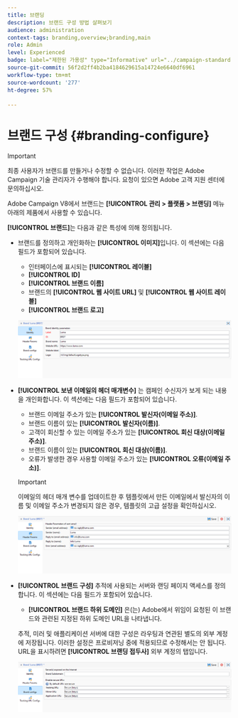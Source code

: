 ```yaml
---
title: 브랜딩
description: 브랜드 구성 방법 살펴보기
audience: administration
context-tags: branding,overview;branding,main
role: Admin
level: Experienced
badge: label="제한된 가용성" type="Informative" url="../campaign-standard-migration-home.md" tooltip="마이그레이션된 사용자 Campaign Standard으로 제한됨"
source-git-commit: 56f2d2ff4b2ba4184629615a14724e6640df6961
workflow-type: tm+mt
source-wordcount: '277'
ht-degree: 57%

---
```


# 브랜드 구성 {#branding-configure}

>[!IMPORTANT]
>
>최종 사용자가 브랜드를 만들거나 수정할 수 없습니다. 이러한 작업은 Adobe Campaign 기술 관리자가 수행해야 합니다. 요청이 있으면 Adobe 고객 지원 센터에 문의하십시오.

Adobe Campaign V8에서 브랜드는 **[!UICONTROL 관리 > 플랫폼 > 브랜딩]** 메뉴 아래의 제품에서 사용할 수 있습니다.

**[!UICONTROL 브랜드]**&#x200B;는 다음과 같은 특성에 의해 정의됩니다.

* 브랜드를 정의하고 개인화하는 **[!UICONTROL 이미지]**&#x200B;입니다. 이 섹션에는 다음 필드가 포함되어 있습니다.

   * 인터페이스에 표시되는 **[!UICONTROL 레이블]**
   * **[!UICONTROL ID]**
   * **[!UICONTROL 브랜드 이름]**
   * 브랜드의 **[!UICONTROL 웹 사이트 URL]** 및 **[!UICONTROL 웹 사이트 레이블]**
   * **[!UICONTROL 브랜드 로고]**

  ![](assets/branding_1.png)

* **[!UICONTROL 보낸 이메일의 헤더 매개변수]** 는 캠페인 수신자가 보게 되는 내용을 개인화합니다. 이 섹션에는 다음 필드가 포함되어 있습니다.

   * 브랜드 이메일 주소가 있는 **[!UICONTROL 발신자(이메일 주소)]**.
   * 브랜드 이름이 있는 **[!UICONTROL 발신자(이름)]**.
   * 고객이 회신할 수 있는 이메일 주소가 있는 **[!UICONTROL 회신 대상(이메일 주소)]**.
   * 브랜드 이름이 있는 **[!UICONTROL 회신 대상(이름)]**.
   * 오류가 발생한 경우 사용할 이메일 주소가 있는 **[!UICONTROL 오류(이메일 주소)]**.

  >[!IMPORTANT]
  >
  >이메일의 헤더 매개 변수를 업데이트한 후 템플릿에서 만든 이메일에서 발신자의 이름 및 이메일 주소가 변경되지 않은 경우, 템플릿의 고급 설정을 확인하십시오.

  ![](assets/branding_2.png)

* **[!UICONTROL 브랜드 구성]** 추적에 사용되는 서버와 랜딩 페이지 액세스를 정의합니다. 이 섹션에는 다음 필드가 포함되어 있습니다.

   * **[!UICONTROL 브랜드 하위 도메인]** 은(는) Adobe에서 위임이 요청된 이 브랜드와 관련된 지정된 하위 도메인 URL을 나타냅니다.

  추적, 미러 및 애플리케이션 서버에 대한 구성은 라우팅과 연관된 별도의 외부 계정에 저장됩니다. 이러한 설정은 프로비저닝 중에 적용되므로 수정해서는 안 됩니다. URL을 표시하려면 **[!UICONTROL 브랜딩 접두사]** 외부 계정의 탭입니다.

  ![](assets/branding_3.png)

<!--![](assets/branding_05.png)-->

<!--
* **[!UICONTROL Tracking URL configs]**, which defines the configuration of the URLs tracking for your brand.

  The additional parameters that allow the links to be tracked on external systems such as Web Analytics tools like Adobe Analytics or Google Analytics are defined here.
-->

